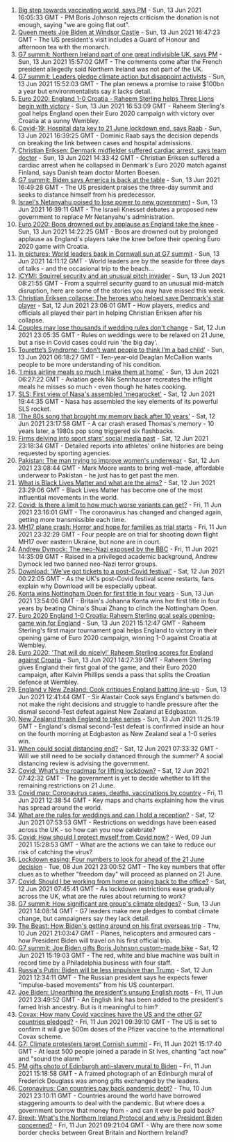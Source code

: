 1. [Big step towards vaccinating world, says PM](https://www.bbc.co.uk/news/uk-57461640) - Sun, 13 Jun 2021 16:05:33 GMT - PM Boris Johnson rejects criticism the donation is not enough, saying "we are going flat out".
2. [Queen meets Joe Biden at Windsor Castle](https://www.bbc.co.uk/news/uk-57461257) - Sun, 13 Jun 2021 16:47:23 GMT - The US president's visit includes a Guard of Honour and afternoon tea with the monarch.
3. [G7 summit: Northern Ireland part of one great indivisible UK, says PM](https://www.bbc.co.uk/news/uk-politics-57460077) - Sun, 13 Jun 2021 15:57:02 GMT - The comments come after the French president allegedly said Northern Ireland was not part of the UK.
4. [G7 summit: Leaders pledge climate action but disappoint activists](https://www.bbc.co.uk/news/world-57461670) - Sun, 13 Jun 2021 15:52:03 GMT - The plan renews a promise to raise $100bn a year but environmentalists say it lacks detail.
5. [Euro 2020: England 1-0 Croatia - Raheem Sterling helps Three Lions begin with victory](https://www.bbc.co.uk/sport/football/51197735) - Sun, 13 Jun 2021 16:53:09 GMT - Raheem Sterling's goal helps England open their Euro 2020 campaign with victory over Croatia at a sunny Wembley.
6. [Covid-19: Hospital data key to 21 June lockdown end, says Raab](https://www.bbc.co.uk/news/uk-57459373) - Sun, 13 Jun 2021 16:39:25 GMT - Dominic Raab says the decision depends on breaking the link between cases and hospital admissions.
7. [Christian Eriksen: Denmark midfielder suffered cardiac arrest, says team doctor](https://www.bbc.co.uk/sport/football/57458630) - Sun, 13 Jun 2021 14:33:42 GMT - Christian Eriksen suffered a cardiac arrest when he collapsed in Denmark's Euro 2020 match against Finland, says Danish team doctor Morten Boesen.
8. [G7 summit: Biden says America is back at the table](https://www.bbc.co.uk/news/world-us-canada-57462047) - Sun, 13 Jun 2021 16:49:28 GMT - The US president praises the three-day summit and seeks to distance himself from his predecessor.
9. [Israel's Netanyahu poised to lose power to new government](https://www.bbc.co.uk/news/world-middle-east-57396990) - Sun, 13 Jun 2021 16:39:11 GMT - The Israeli Knesset debates a proposed new government to replace Mr Netanyahu's administration.
10. [Euro 2020: Boos drowned out by applause as England take the knee](https://www.bbc.co.uk/sport/football/57461330) - Sun, 13 Jun 2021 14:22:25 GMT - Boos are drowned out by prolonged applause as England's players take the knee before their opening Euro 2020 game with Croatia.
11. [In pictures: World leaders bask in Cornwall sun at G7 summit](https://www.bbc.co.uk/news/uk-57438878) - Sun, 13 Jun 2021 14:11:12 GMT - World leaders are by the seaside for three days of talks - and the occasional trip to the beach...
12. [ICYMI: Squirrel security and an unusual pitch invader](https://www.bbc.co.uk/news/world-57432086) - Sun, 13 Jun 2021 08:21:55 GMT - From a squirrel security guard to an unusual mid-match disruption, here are some of the stories you may have missed this week.
13. [Christian Eriksen collapse: The heroes who helped save Denmark's star player](https://www.bbc.co.uk/sport/football/57457388) - Sat, 12 Jun 2021 23:06:01 GMT - How players, medics and officials all played their part in helping Christian Eriksen after his collapse.
14. [Couples may lose thousands if wedding rules don't change](https://www.bbc.co.uk/news/business-57443284) - Sat, 12 Jun 2021 23:05:35 GMT - Rules on weddings were to be relaxed on 21 June, but a rise in Covid cases could ruin 'the big day'.
15. [Tourette’s Syndrome: ‘I don’t want people to think I’m a bad child’](https://www.bbc.co.uk/news/uk-northern-ireland-57435056) - Sun, 13 Jun 2021 06:18:27 GMT - Ten-year-old Deaglan McCallion wants people to be more understanding of his condition.
16. ['I miss airline meals so much I make them at home'](https://www.bbc.co.uk/news/uk-scotland-glasgow-west-57411754) - Sun, 13 Jun 2021 06:27:22 GMT - Aviation geek Nik Sennhauser recreates the inflight meals he misses so much - even though he hates cooking.
17. [SLS: First view of Nasa's assembled 'megarocket'](https://www.bbc.co.uk/news/science-environment-57446686) - Sat, 12 Jun 2021 19:44:35 GMT - Nasa has assembled the key elements of its powerful SLS rocket.
18. ['The 80s song that brought my memory back after 10 years'](https://www.bbc.co.uk/news/disability-50478524) - Sat, 12 Jun 2021 23:17:58 GMT - A car crash erased Thomas's memory - 10 years later, a 1980s pop song triggered six flashbacks.
19. [Firms delving into sport stars' social media past](https://www.bbc.co.uk/news/uk-57405347) - Sat, 12 Jun 2021 23:18:34 GMT - Detailed reports into athletes' online histories are being requested by sporting agencies.
20. [Pakistan: The man trying to improve women's underwear](https://www.bbc.co.uk/news/world-asia-57268691) - Sat, 12 Jun 2021 23:08:44 GMT - Mark Moore wants to bring well-made, affordable underwear to Pakistan - he just has to get past the men.
21. [What is Black Lives Matter and what are the aims?](https://www.bbc.co.uk/news/explainers-53337780) - Sat, 12 Jun 2021 23:29:06 GMT - Black Lives Matter has become one of the most influential movements in the world.
22. [Covid: Is there a limit to how much worse variants can get?](https://www.bbc.co.uk/news/health-57431420) - Fri, 11 Jun 2021 23:16:01 GMT - The coronavirus has changed and changed again, getting more transmissible each time.
23. [MH17 plane crash: Horror and hope for families as trial starts](https://www.bbc.co.uk/news/world-europe-57443467) - Fri, 11 Jun 2021 23:32:29 GMT - Four people are on trial for shooting down flight MH17 over eastern Ukraine, but none are in court.
24. [Andrew Dymock: The neo-Nazi exposed by the BBC](https://www.bbc.co.uk/news/uk-57406673) - Fri, 11 Jun 2021 14:35:09 GMT - Raised in a privileged academic background, Andrew Dymock led two banned neo-Nazi terror groups.
25. [Download: 'We've got tickets to a post-Covid festival'](https://www.bbc.co.uk/news/uk-england-leicestershire-57387810) - Sat, 12 Jun 2021 00:22:05 GMT - As the UK's post-Covid festival scene restarts, fans explain why Download will be especially upbeat.
26. [Konta wins Nottingham Open for first title in four years](https://www.bbc.co.uk/sport/tennis/57457123) - Sun, 13 Jun 2021 13:54:06 GMT - Britain's Johanna Konta wins her first title in four years by beating China's Shuai Zhang to clinch the Nottingham Open.
27. [Euro 2020 England 1-0 Croatia: Raheem Sterling goal seals opening-game win for England](https://www.bbc.co.uk/sport/av/football/57461626) - Sun, 13 Jun 2021 15:12:47 GMT - Raheem Sterling's first major tournament goal helps England to victory in their opening game of Euro 2020 campaign, winning 1-0 against Croatia at Wembley.
28. [Euro 2020: 'That will do nicely!' Raheem Sterling scores for England against Croatia](https://www.bbc.co.uk/sport/av/football/57461623) - Sun, 13 Jun 2021 14:27:39 GMT - Raheem Sterling gives England their first goal of the game, and their Euro 2020 campaign, after Kalvin Phillips sends a pass that splits the Croatian defence at Wembley.
29. [England v New Zealand: Cook critiques England batting line-up](https://www.bbc.co.uk/sport/av/cricket/57461460) - Sun, 13 Jun 2021 12:41:44 GMT - Sir Alastair Cook says England's batsmen do not make the right decisions and struggle to handle pressure after the dismal second-Test defeat against New Zealand at Edgbaston.
30. [New Zealand thrash England to take series](https://www.bbc.co.uk/sport/cricket/57460194) - Sun, 13 Jun 2021 11:25:19 GMT - England's dismal second-Test defeat is confirmed inside an hour on the fourth morning at Edgbaston as New Zealand seal a 1-0 series win.
31. [When could social distancing end?](https://www.bbc.co.uk/news/uk-51506729) - Sat, 12 Jun 2021 07:33:32 GMT - Will we still need to be socially distanced through the summer? A social distancing review is advising the government.
32. [Covid: What's the roadmap for lifting lockdown?](https://www.bbc.co.uk/news/explainers-52530518) - Sat, 12 Jun 2021 07:42:32 GMT - The government is yet to decide whether to lift the remaining restrictions on 21 June.
33. [Covid map: Coronavirus cases, deaths, vaccinations by country](https://www.bbc.co.uk/news/world-51235105) - Fri, 11 Jun 2021 12:38:54 GMT - Key maps and charts explaining how the virus has spread around the world.
34. [What are the rules for weddings and can I hold a reception?](https://www.bbc.co.uk/news/explainers-52811509) - Sat, 12 Jun 2021 07:53:53 GMT - Restrictions on weddings have been eased across the UK - so how can you now celebrate?
35. [Covid: How should I protect myself from Covid now?](https://www.bbc.co.uk/news/health-57087517) - Wed, 09 Jun 2021 15:28:53 GMT - What are the actions we can take to reduce our risk of catching the virus?
36. [Lockdown easing: Four numbers to look for ahead of the 21 June decision](https://www.bbc.co.uk/news/57403888) - Tue, 08 Jun 2021 23:00:52 GMT - The key numbers that offer clues as to whether "freedom day" will proceed as planned on 21 June.
37. [Covid: Should I be working from home or going back to the office?](https://www.bbc.co.uk/news/business-52567567) - Sat, 12 Jun 2021 07:45:41 GMT - As lockdown restrictions ease gradually across the UK, what are the rules about returning to work?
38. [G7 summit: How significant are group's climate pledges?](https://www.bbc.co.uk/news/science-environment-57462040) - Sun, 13 Jun 2021 14:08:14 GMT - G7 leaders make new pledges to combat climate change, but campaigners say they lack detail.
39. [The Beast: How Biden's getting around on his first overseas trip](https://www.bbc.co.uk/news/world-us-canada-57424507) - Thu, 10 Jun 2021 21:03:47 GMT - Planes, helicopters and armoured cars - how President Biden will travel on his first official trip.
40. [G7 summit: Joe Biden gifts Boris Johnson custom-made bike](https://www.bbc.co.uk/news/world-us-canada-57453840) - Sat, 12 Jun 2021 15:19:03 GMT - The red, white and blue machine was built in record time by a Philadelphia business with four staff.
41. [Russia's Putin: Biden will be less impulsive than Trump](https://www.bbc.co.uk/news/world-europe-57454358) - Sat, 12 Jun 2021 12:34:11 GMT - The Russian president says he expects fewer "impulse-based movements" from his US counterpart.
42. [Joe Biden: Unearthing the president's unsung English roots](https://www.bbc.co.uk/news/world-us-canada-57394351) - Fri, 11 Jun 2021 23:49:52 GMT - An English link has been added to the president's famed Irish ancestry. But is it meaningful to him?
43. [Covax: How many Covid vaccines have the US and the other G7 countries pledged?](https://www.bbc.co.uk/news/world-55795297) - Fri, 11 Jun 2021 09:39:10 GMT - The US is set to confirm it will give 500m doses of the Pfizer vaccine to the international Covax scheme.
44. [G7: Climate protesters target Cornish summit](https://www.bbc.co.uk/news/uk-england-cornwall-57445814) - Fri, 11 Jun 2021 15:17:40 GMT - At least 500 people joined a parade in St Ives, chanting "act now" and "sound the alarm".
45. [PM gifts photo of Edinburgh anti-slavery mural to Biden](https://www.bbc.co.uk/news/uk-scotland-edinburgh-east-fife-57441825) - Fri, 11 Jun 2021 15:18:58 GMT - A framed photograph of an Edinburgh mural of Frederick Douglass was among gifts exchanged by the leaders.
46. [Coronavirus: Can countries pay back pandemic debt?](https://www.bbc.co.uk/news/57432260) - Thu, 10 Jun 2021 23:10:11 GMT - Countries around the world have borrowed staggering amounts to deal with the pandemic. But where does a government borrow that money from - and can it ever be paid back?
47. [Brexit: What's the Northern Ireland Protocol and why is President Biden concerned?](https://www.bbc.co.uk/news/explainers-53724381) - Fri, 11 Jun 2021 09:21:04 GMT - Why are there now some border checks between Great Britain and Northern Ireland?
